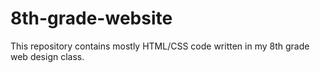 # 8th-grade-website
This repository contains mostly HTML/CSS code written in my 8th grade web design class.
